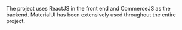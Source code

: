 The project uses ReactJS in the front end and CommerceJS as the backend.
MaterialUI has been extensively used throughout the entire project.
